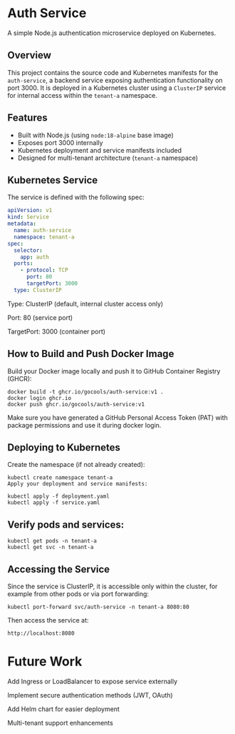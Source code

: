 # Auth Service
A simple Node.js authentication microservice deployed on Kubernetes.

## Overview
This project contains the source code and Kubernetes manifests for the `auth-service`, a backend service exposing authentication functionality on port 3000. It is deployed in a Kubernetes cluster using a `ClusterIP` service for internal access within the `tenant-a` namespace.

## Features
- Built with Node.js (using `node:18-alpine` base image)
- Exposes port 3000 internally
- Kubernetes deployment and service manifests included
- Designed for multi-tenant architecture (`tenant-a` namespace)

## Kubernetes Service
The service is defined with the following spec:

```yaml
apiVersion: v1
kind: Service
metadata:
  name: auth-service
  namespace: tenant-a
spec:
  selector:
    app: auth
  ports:
    - protocol: TCP
      port: 80
      targetPort: 3000
  type: ClusterIP
```

Type: ClusterIP (default, internal cluster access only)

Port: 80 (service port)

TargetPort: 3000 (container port)

## How to Build and Push Docker Image
Build your Docker image locally and push it to GitHub Container Registry (GHCR):

```
docker build -t ghcr.io/gocools/auth-service:v1 .
docker login ghcr.io
docker push ghcr.io/gocools/auth-service:v1
```
Make sure you have generated a GitHub Personal Access Token (PAT) with package permissions and use it during docker login.

## Deploying to Kubernetes
Create the namespace (if not already created):
```
kubectl create namespace tenant-a
Apply your deployment and service manifests:
```

```
kubectl apply -f deployment.yaml
kubectl apply -f service.yaml
```
## Verify pods and services:

```
kubectl get pods -n tenant-a
kubectl get svc -n tenant-a
```
## Accessing the Service
Since the service is ClusterIP, it is accessible only within the cluster, for example from other pods or via port forwarding:


```
kubectl port-forward svc/auth-service -n tenant-a 8080:80
```
Then access the service at:

```
http://localhost:8080
```

# Future Work
Add Ingress or LoadBalancer to expose service externally

Implement secure authentication methods (JWT, OAuth)

Add Helm chart for easier deployment

Multi-tenant support enhancements
